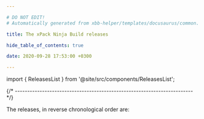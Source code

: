 ```yaml
---

# DO NOT EDIT!
# Automatically generated from xbb-helper/templates/docusaurus/common.

title: The xPack Ninja Build releases

hide_table_of_contents: true

date: 2020-09-28 17:53:00 +0300

---
```


import { ReleasesList } from '@site/src/components/ReleasesList';

{/* ------------------------------------------------------------------------ */}

The releases, in reverse chronological order are:

<ReleasesList />
